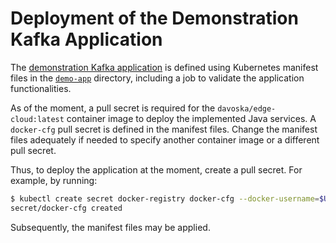 <!-- 
#
# Documentation for the deployment of the demonstration application.
#
# Author: David Hurta
#
-->

# Deployment of the Demonstration Kafka Application

The [demonstration Kafka application](https://github.com/DavidHurta/demo-edge-cloud-app)
is defined using Kubernetes manifest files in the
[`demo-app`](../demo-app/) directory, including a job to validate the application functionalities.

As of the moment, a pull secret is required for the `davoska/edge-cloud:latest` container image
to deploy the implemented Java services. A `docker-cfg` pull secret is defined in the manifest
files. Change the manifest files adequately if needed to specify another container image or
a different pull secret.

Thus, to deploy the application at the moment, create a pull secret. For example, by running:

```sh
$ kubectl create secret docker-registry docker-cfg --docker-username=$USERNAME --docker-password=$PASSWORD --namespace kafka-app
secret/docker-cfg created
```

Subsequently, the manifest files may be applied.
